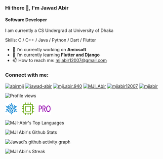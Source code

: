 ### Hi there 👋, I'm Jawad Abir
#### Software Developer

I am currently a CS Undergrad at University of Dhaka

Skills: C / C++ / Java / Python / Dart / Flutter

- 🔭 I’m currently working on **Amicsoft** 
- 🌱 I’m currently learning **Flutter and Django** 
- 📫 How to reach me: mjiabir12007@gmail.com 


<h3 align="left">Connect with me:</h3>
<p align="left">
<a href="https://twitter.com/abirmji" target="blank"><img align="center" src="https://raw.githubusercontent.com/rahuldkjain/github-profile-readme-generator/master/src/images/icons/Social/twitter.svg" alt="abirmji" height="30" width="40" /></a>
<a href="https://linkedin.com/in/jawad-abir" target="blank"><img align="center" src="https://raw.githubusercontent.com/rahuldkjain/github-profile-readme-generator/master/src/images/icons/Social/linked-in-alt.svg" alt="jawad-abir" height="30" width="40" /></a>
<a href="https://fb.com/mji.abir.940" target="blank"><img align="center" src="https://raw.githubusercontent.com/rahuldkjain/github-profile-readme-generator/master/src/images/icons/Social/facebook.svg" alt="mji.abir.940" height="30" width="40" /></a>
<a href="https://instagram.com/__mji_abir__" target="blank"><img align="center" src="https://raw.githubusercontent.com/rahuldkjain/github-profile-readme-generator/master/src/images/icons/Social/instagram.svg" alt="MJI_Abir" height="30" width="40" /></a>
<a href="https://codeforces.com/profile/mjiabir12007" target="blank"><img align="center" src="https://raw.githubusercontent.com/rahuldkjain/github-profile-readme-generator/master/src/images/icons/Social/codeforces.svg" alt="mjiabir12007" height="30" width="40" /></a>
<a href="https://www.leetcode.com/mjiabir" target="blank"><img align="center" src="https://raw.githubusercontent.com/rahuldkjain/github-profile-readme-generator/master/src/images/icons/Social/leet-code.svg" alt="mjiabir" height="30" width="40" /></a>
</p> 

![Profile views](https://komarev.com/ghpvc/?username=MJI-Abir&color=ff69b4)

<a href='https://archiveprogram.github.com/'><img src='https://raw.githubusercontent.com/acervenky/animated-github-badges/master/assets/acbadge.gif' width='40' height='40'></a> <a href='https://docs.github.com/en/developers'><img src='https://raw.githubusercontent.com/acervenky/animated-github-badges/master/assets/devbadge.gif' width='40' height='40'></a> <a href='https://github.com/pricing'><img src='https://raw.githubusercontent.com/acervenky/animated-github-badges/master/assets/pro.gif' width='40' height='40'></a> 

![MJI-Abir's Top Languages](https://github-readme-stats.vercel.app/api/top-langs/?username=MJI-Abir&theme=vue-dark&show_icons=true&hide_border=true&layout=compact)

![MJI Abir's Github Stats](https://github-readme-stats.vercel.app/api?username=MJI-Abir&theme=vue-dark&show_icons=true&hide_border=true&count_private=true)

[![Jawad's github activity graph](https://github-readme-activity-graph.vercel.app/graph?username=MJI-Abir&theme=react-dark)](https://github.com/MJI-Abir/github-readme-activity-graph)

![MJI Abir's Streak](https://github-readme-streak-stats.herokuapp.com/?user=MJI-Abir&theme=vue-dark&hide_border=true)
